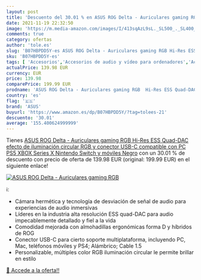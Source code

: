 ```yaml
---
layout: post
title: 'Descuento del 30.01 % en ASUS ROG Delta - Auriculares gaming RGB '
date: 2021-11-19 22:32:50
image: 'https://m.media-amazon.com/images/I/413sqAzL9sL._SL500_._SL400_.jpg'
comments: true
category: ofertas
author: 'tole.es'
slug: 'B07HBPDD5Y-es ASUS ROG Delta - Auriculares gaming RGB Hi-Res ESS Quad-...'
sku: 'B07HBPDD5Y-es'
tags: [ 'Accesorios','Accesorios de audio y vídeo para ordenadores','Accesorios para juegos de PC','Auriculares con micrófonos','Informática','asus','nintendo','ps5','xbox', ]
actualPrice: 139.98 EUR
currency: EUR
price: 139.98
comparePrice: 199.99 EUR
prodname: 'ASUS ROG Delta - Auriculares gaming RGB  Hi-Res ESS Quad-DAC  efecto de iluminación circular RGB y conector USB-C compatible con PC  PS5  XBOX Series X  Nintendo Switch y móviles  Negro'
country: 'es'
flag: '🇪🇸'
brand: 'ASUS'
buyurl: 'https://www.amazon.es/dp/B07HBPDD5Y/?tag=tolees-21'
descuento: '30.01'
average: '155.400624999999'
---
```


Tienes [ASUS ROG Delta - Auriculares gaming RGB  Hi-Res ESS Quad-DAC  efecto de iluminación circular RGB y conector USB-C compatible con PC  PS5  XBOX Series X  Nintendo Switch y móviles  Negro](https://www.amazon.es/dp/B07HBPDD5Y/?tag=tolees-21) con un 30.01 % de descuento con precio de oferta de 139.98 EUR (original: 199.99 EUR) en el siguiente enlace!

[![ASUS ROG Delta - Auriculares gaming RGB ](https://m.media-amazon.com/images/I/413sqAzL9sL._SL500_._SL400_.jpg)](https://www.amazon.es/dp/B07HBPDD5Y/?tag=tolees-21)

ℹ️:

- Cámara hermética y tecnología de desviación de señal de audio para experiencias de audio inmersivas
- Líderes en la industria alta resolución ESS quad-DAC para audio impecablemente detallado y fiel a la vida
- Comodidad mejorada con almohadillas ergonómicas forma D y híbridos de ROG
- Conector USB-C para cierto soporte multiplataforma, incluyendo PC, Mac, teléfonos móviles y PS4; Alámbrico; Cable 1.5
- Personalizable, múltiples color RGB iluminación circular le permite brillar en estilo

[🛒 Accede a la oferta!!](https://www.amazon.es/dp/B07HBPDD5Y/?tag=tolees-21)
